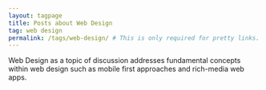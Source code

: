 ```yaml
---
layout: tagpage
title: Posts about Web Design
tag: web design
permalink: /tags/web-design/ # This is only required for pretty links.
---
```

Web Design as a topic of discussion addresses fundamental concepts within web design such as mobile first approaches and rich-media web apps.